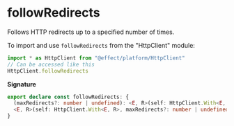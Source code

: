 # followRedirects

Follows HTTP redirects up to a specified number of times.

To import and use `followRedirects` from the "HttpClient" module:

```ts
import * as HttpClient from "@effect/platform/HttpClient"
// Can be accessed like this
HttpClient.followRedirects
```

**Signature**

```ts
export declare const followRedirects: {
  (maxRedirects?: number | undefined): <E, R>(self: HttpClient.With<E, R>) => HttpClient.With<E, R>
  <E, R>(self: HttpClient.With<E, R>, maxRedirects?: number | undefined): HttpClient.With<E, R>
}
```
